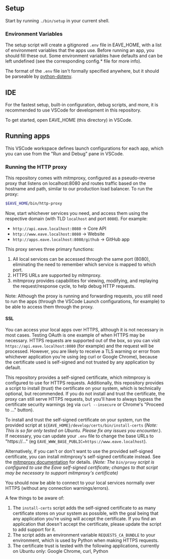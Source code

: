 ## Setup

Start by running `./bin/setup` in your current shell.

### Environment Variables

The setup script will create a gitignored `.env` file in EAVE_HOME, with a list of environment variables that the apps use. Before running an app, you should fill these out. Some environment variables have defaults and can be left undefined (see the corresponding config.* file for more info).

The format of the `.env` file isn't formally specified anywhere, but it should be parseable by [python-dotenv](https://github.com/theskumar/python-dotenv#file-format).

## IDE

For the fastest setup, built-in configuration, debug scripts, and more, it is recommended to use VSCode for development in this repository.

To get started, open EAVE_HOME (this directory) in VSCode.

## Running apps

This VSCode workspace defines launch configurations for each app, which you can use from the "Run and Debug" pane in VSCode.

### Running the HTTP proxy

This repository comes with mitmproxy, configured as a pseudo-reverse proxy that listens on localhost:8080 and routes traffic based on the hostname and path, similar to our production load balancer. To run the proxy:

```bash
$EAVE_HOME/bin/http-proxy
```

Now, start whichever services you need, and access them using the respective domain (with TLD `localhost` and port `8080`). For example:

- `http://api.eave.localhost:8080` -> Core API
- `http://www.eave.localhost:8080` -> Website
- `http://apps.eave.localhost:8080/github` -> GitHub app

This proxy serves three primary functions:

1. All local services can be accessed through the same port (8080), eliminating the need to remember which service is mapped to which port.
1. HTTPS URLs are supported by mitmproxy.
1. mitmproxy provides capabilities for viewing, modifying, and replaying the request/response cycle, to help debug HTTP requests.

Note: Although the proxy is running and forwarding requests, you still need to run the apps (through the VSCode Launch configurations, for example) to be able to access them through the proxy.

#### SSL

You can access your local apps over HTTPS, although it is not necessary in most cases. Testing OAuth is one example of when HTTPS may be necessary. HTTPS requests are supported out of the box, so you can visit `https://api.eave.localhost:8080` (for example) and the request will be processed. However, you are likely to receive a TLS warning or error from whichever application you're using (eg curl or Google Chrome), because the certificate used is self-signed and not trusted by any application by default.

This repository provides a self-signed certificate, which mitmproxy is configured to use for HTTPS requests. Additionally, this repository provides a script to install (trust) the certificate on your system, which is technically optional, but recommended. If you do not install and trust the certificate, the proxy can still serve HTTPS requests, but you'll have to always bypass the certificate security warnings (eg via `curl --insecure` or Chrome's "Proceed to ..." button).

To install and trust the self-signed certificate on your system, run the provided script at `${EAVE_HOME}/develop/certs/bin/install-certs` (*Note: This is so far only tested on Ubuntu. Please fix any issues you encounter.*). If necessary, you can update your `.env` file to change the base URLs to "https://..." (eg `EAVE_WWW_BASE_PUBLIC=https://www.eave.localhost`).

Alternatively, if you can't or don't want to use the provided self-signed certificate, you can install mitmproxy's self-signed certificate instead. See the [mitmproxy documentation](https://docs.mitmproxy.org/stable/concepts-certificates/) for details. (*Note: The `bin/proxy` script is configured to use the Eave self-signed certificate; changes to that script may be necessary to support mitmproxy's certificate)*

You should now be able to connect to your local services normally over HTTPS (without any connection warnings/errors).

A few things to be aware of:

1. The `install-certs` script adds the self-signed certificate to as many certificate stores on your system as possible, with the goal being that any application you're using will accept the certificate. If you find an application that doesn't accept the certificate, please update the script to add support for it.
1. The script adds an environment variable `REQUESTS_CA_BUNDLE` to your environment, which is used by Python when making HTTPS requests.
1. The certificate trust is tested with the following applications, currently on Ubuntu only: Google Chrome, curl, Python
